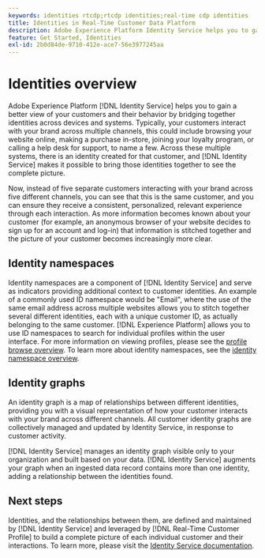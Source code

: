 ```yaml
---
keywords: identities rtcdp;rtcdp identities;real-time cdp identities
title: Identities in Real-Time Customer Data Platform
description: Adobe Experience Platform Identity Service helps you to gain a better view of your customers and their behavior by bridging together identities across devices and systems.
feature: Get Started, Identities
exl-id: 2b0d84de-9710-412e-ace7-56e3977245aa
---
```

# Identities overview

Adobe Experience Platform [!DNL Identity Service] helps you to gain a better view of your customers and their behavior by bridging together identities across devices and systems. Typically, your customers interact with your brand across multiple channels, this could include browsing your website online, making a purchase in-store, joining your loyalty program, or calling a help desk for support, to name a few. Across these multiple systems, there is an identity created for that customer, and [!DNL Identity Service] makes it possible to bring those identities together to see the complete picture.

Now, instead of five separate customers interacting with your brand across five different channels, you can see that this is the same customer, and you can ensure they receive a consistent, personalized, relevant experience through each interaction. As more information becomes known about your customer (for example, an anonymous browser of your website decides to sign up for an account and log-in) that information is stitched together and the picture of your customer becomes increasingly more clear.

## Identity namespaces

Identity namespaces are a component of [!DNL Identity Service] and serve as indicators providing additional context to customer identities. An example of a commonly used ID namespace would be "Email", where the use of the same email address across multiple websites allows you to stitch together several different identities, each with a unique customer ID, as actually belonging to the same customer. [!DNL Experience Platform] allows you to use ID namespaces to search for individual profiles within the user interface. For more information on viewing profiles, please see the [profile browse overview](profile-browse.md). To learn more about identity namespaces, see the [identity namespace overview](../../identity-service/features/namespaces.md).

## Identity graphs

An identity graph is a map of relationships between different identities, providing you with a visual representation of how your customer interacts with your brand across different channels. All customer identity graphs are collectively managed and updated by Identity Service, in response to customer activity.

[!DNL Identity Service] manages an identity graph visible only to your organization and built based on your data. [!DNL Identity Service] augments your graph when an ingested data record contains more than one identity, adding a relationship between the identities found.

## Next steps

Identities, and the relationships between them, are defined and maintained by [!DNL Identity Service] and leveraged by [!DNL Real-Time Customer Profile] to build a complete picture of each individual customer and their interactions. To learn more, please visit the [Identity Service documentation](../../identity-service/home.md).

